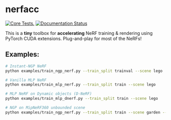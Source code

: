 # nerfacc
[![Core Tests.](https://github.com/KAIR-BAIR/nerfacc/actions/workflows/code_checks.yml/badge.svg)](https://github.com/KAIR-BAIR/nerfacc/actions/workflows/code_checks.yml)
[![Documentation Status](https://readthedocs.com/projects/plenoptix-nerfacc/badge/?version=latest)](https://plenoptix-nerfacc.readthedocs-hosted.com/en/latest/?badge=latest)

This is a **tiny** toolbox  for **accelerating** NeRF training & rendering using PyTorch CUDA extensions. Plug-and-play for most of the NeRFs!

## Examples: 

``` bash
# Instant-NGP NeRF
python examples/train_ngp_nerf.py --train_split trainval --scene lego
```

``` bash
# Vanilla MLP NeRF
python examples/train_mlp_nerf.py --train_split train --scene lego
```

```bash
# MLP NeRF on Dynamic objects (D-NeRF)
python examples/train_mlp_dnerf.py --train_split train --scene lego
```

```bash
# NGP on MipNeRF360 unbounded scene
python examples/train_ngp_nerf.py --train_split train --scene garden --auto_aabb --unbounded --cone_angle=0.004
```
